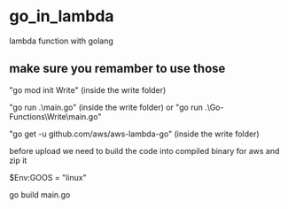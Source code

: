 
# go_in_lambda
lambda function with golang


## make sure you remamber to use those
"go mod init Write" (inside the write folder)

"go run .\main.go" (inside the write folder) or "go run .\Go-Functions\Write\main.go" 

"go get -u github.com/aws/aws-lambda-go" (inside the write folder)

before upload we need to build the code into compiled binary for aws and zip it

$Env:GOOS = "linux"

go build main.go 

